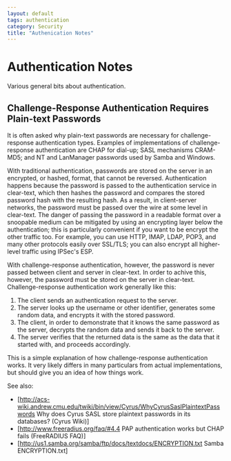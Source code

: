 ```yaml
---
layout: default
tags: authentication
category: Security
title: "Authenication Notes"
---
```

# Authentication Notes

Various general bits about authentication.

## Challenge-Response Authentication Requires Plain-text Passwords

It is often asked why plain-text passwords are necessary for challenge-response
authentication types.  Examples of implementations of challenge-response
authentication are CHAP for dial-up; SASL mechanisms CRAM-MD5; and NT and
LanManager passwords used by Samba and Windows.

With traditional authentication, passwords are stored on the server in an
encrypted, or hashed, format, that cannot be reversed.  Authentication happens
because the password is passed to the authentication service in clear-text,
which then hashes the password and compares the stored password hash with the
resulting hash.  As a result, in client-server networks, the password must be
passed over the wire at some level in clear-text.  The danger of passing the
password in a readable format over a snoopable medium can be mitigated by using
an encrypting layer below the authentication; this is particularly convenient
if you want to be encrypt the other traffic too.  For example, you can use
HTTP, IMAP, LDAP, POP3, and many other protocols easily over SSL/TLS; you can
also encrypt all higher-level traffic using IPSec's ESP.

With challenge-response authentication, however, the password is never passed
between client and server in clear-text.  In order to achive this, however, the
password must be stored on the server in clear-text.  Challenge-response
authentication work generally like this:

1. The client sends an authentication request to the server.
1. The server looks up the username or other identifier, generates some random
   data, and encrypts it with the stored password.
1. The client, in order to demonstrate that it knows the same password as the
   server, decrypts the random data and sends it back to the server.
1. The server verifies that the returned data is the same as the data that it
   started with, and proceeds accordingly.

This is a simple explanation of how challenge-response authentication works.
It very likely differs in many particulars from actual implementations, but
should give you an idea of how things work.

See also:

  * [http://acs-wiki.andrew.cmu.edu/twiki/bin/view/Cyrus/WhyCyrusSaslPlaintextPasswords Why does Cyrus SASL store plaintext passwords in its databases? (Cyrus Wiki)]
  * [http://www.freeradius.org/faq/#4.4 PAP authentication works but CHAP fails (FreeRADIUS FAQ)]
  * [http://us1.samba.org/samba/ftp/docs/textdocs/ENCRYPTION.txt Samba ENCRYPTION.txt]
